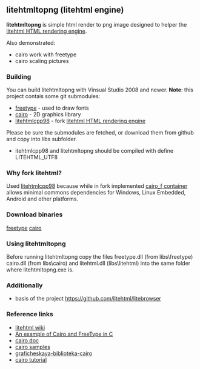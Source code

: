 ## litehtmltopng (litehtml engine)

**litehtmltopng** is simple html render to png image designed to helper the [litehtml HTML rendering engine](https://github.com/tordex/litehtml).

Also demonstrated:
  * cairo work with freetype
  * cairo scaling pictures

### Building

You can build litehtmltopng with Vinsual Studio 2008 and newer. **Note**: this project contais some git submodules:

  * [freetype](https://github.com/aseprite/freetype2) - used to draw fonts
  * [cairo](https://github.com/tordex/cairo) - 2D graphics library
  * [litehtmlcpp98](https://github.com/hovlad/litehtmlcpp98) - fork [litehtml HTML rendering engine](https://github.com/tordex/litehtml)

Please be sure the submodules are fetched, or download them from github and copy into libs subfolder.

* itehtmlcpp98 and litehtmltopng should be compiled with define LITEHTML_UTF8

### Why fork litehtml?

Used [litehtmlcpp98](https://github.com/hovlad/litehtmlcpp98) because while in fork implemented [cairo_f container](https://github.com/hovlad/litehtmlcpp98/tree/master/containers/cairo_ft) allows minimal commons dependencies for Windows, Linux Embedded, Android and other platforms.

### Download binaries

[freetype](https://github.com/ubawurinna/freetype-windows-binaries) 
[cairo](https://github.com/preshing/cairo-windows/releases)

### Using litehtmltopng

Before running litehtmltopng copy the files freetype.dll (from libs\freetype) cairo.dll (from libs\cairo) and litehtml.dll (libs\litehtml) into the same folder where litehtmltopng.exe is.

### Additionally

  * basis of the project https://github.com/litehtml/litebrowser
  
### Reference links

  * [litehtml wiki](https://github.com/litehtml/litehtml/wiki/How-to-use-litehtml)
  * [An example of Cairo and FreeType in C](https://www.lemoda.net/c/free-type/index.html)
  * [cairo doc](https://www.cairographics.org/documentation)
  * [cairo samples](https://www.cairographics.org/samples)
  * [graficheskaya-biblioteka-cairo](https://progtips.ru/texnologii-programmirovaniya/graficheskaya-biblioteka-cairo.html)
  * [cairo tutorial](http://www.opennet.ru/docs/RUS/tutorial_cairo)

